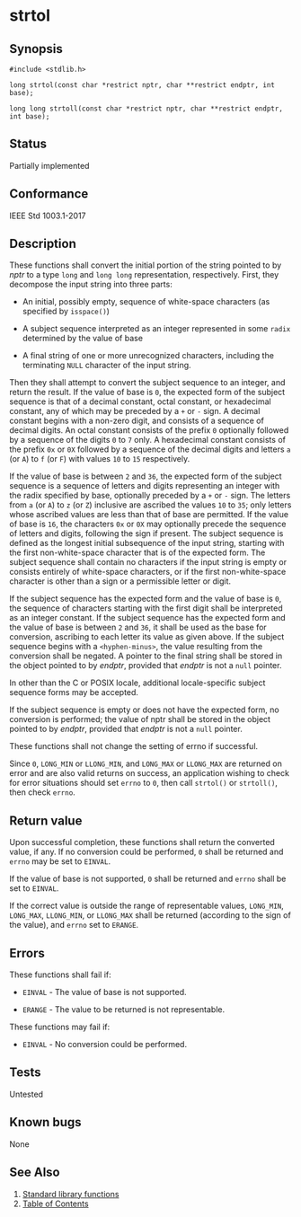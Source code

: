 # strtol

## Synopsis

`#include <stdlib.h>`

`long strtol(const char *restrict nptr, char **restrict endptr, int base);`

`long long strtoll(const char *restrict nptr, char **restrict endptr, int base);`

## Status

Partially implemented

## Conformance

IEEE Std 1003.1-2017

## Description

These functions shall convert the initial portion of the string pointed to by _nptr_ to a type `long` and `long
long` representation, respectively. First, they decompose the input string into three parts:

* An initial, possibly empty, sequence of white-space characters (as specified by `isspace()`)

* A subject sequence interpreted as an integer represented in some `radix` determined by the value of base

* A final string of one or more unrecognized characters, including the terminating `NULL` character of the input string.

Then they shall attempt to convert the subject sequence to an integer, and return the result.
If the value of base is `0`, the expected form of the subject sequence is that of a decimal constant, octal constant, or
hexadecimal constant, any of which may be preceded by a `+` or `-` sign. A decimal constant begins with a
non-zero digit, and consists of a sequence of decimal digits. An octal constant consists of the prefix `0` optionally
followed by a sequence of the digits `0` to `7` only. A hexadecimal constant consists of the prefix `0x` or `0X`
followed by a sequence of the decimal digits and letters `a` (or `A`) to `f` (or `F`) with
values `10` to `15` respectively.

If the value of base is between `2` and `36`, the expected form of the subject sequence is a sequence of letters and
digits representing an integer with the radix specified by base, optionally preceded by a `+` or `-` sign. The letters
from `a` (or `A`) to `z` (or `Z`) inclusive are ascribed the values `10` to `35`; only letters whose ascribed values are
less than that of base are permitted. If the value of base is `16`, the characters `0x` or `0X` may optionally precede
the sequence of letters and digits, following the sign if present. The subject sequence is defined as the longest
initial subsequence of the input string, starting with the first non-white-space character that is of the expected form.
The subject sequence shall contain no characters if the input string is empty or consists entirely of white-space
characters, or if the first non-white-space character is other than a sign or a permissible letter or digit.

If the subject sequence has the expected form and the value of base is `0`, the sequence of characters starting with the
first digit shall be interpreted as an integer constant. If the subject sequence has the expected form and the value of
base is between `2` and `36`, it shall be used as the base for conversion, ascribing to each letter its value as given
above. If the subject sequence begins with a `<hyphen-minus>`, the value resulting from the conversion shall be negated.
A pointer to the final string shall be stored in the object pointed to by _endptr_, provided that _endptr_ is not a
`null` pointer.

In other than the C or POSIX locale, additional locale-specific subject sequence forms may be accepted.

If the subject sequence is empty or does not have the expected form, no conversion is performed; the value of nptr shall
be stored in the object pointed to by _endptr_, provided that _endptr_ is not a `null` pointer.

These functions shall not change the setting of errno if successful.

Since `0`, `LONG_MIN` or `LLONG_MIN`, and `LONG_MAX` or `LLONG_MAX` are returned on error and are also valid returns on
success, an application wishing to check for error situations should set `errno` to `0`, then call `strtol()` or
`strtoll()`, then check `errno`.

## Return value

Upon successful completion, these functions shall return the converted value, if any. If no conversion could be
performed, `0` shall be returned and `errno` may be set to `EINVAL`.

If the value of base is not supported, `0` shall be returned and `errno` shall be set to `EINVAL`.

If the correct value is outside the range of representable values, `LONG_MIN`, `LONG_MAX`, `LLONG_MIN`, or `LLONG_MAX`
shall be returned (according to the sign of the value), and `errno` set to `ERANGE`.

## Errors

These functions shall fail if:

* `EINVAL` - The value of base is not supported.

* `ERANGE` - The value to be returned is not representable.

These functions may fail if:

* `EINVAL` - No conversion could be performed.

## Tests

Untested

## Known bugs

None

## See Also

1. [Standard library functions](../index.md)
2. [Table of Contents](../../../index.md)

